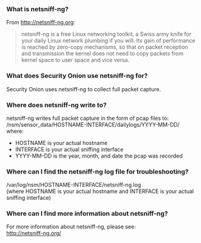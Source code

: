 ### What is netsniff-ng?
From http://netsniff-ng.org:
> netsniff-ng is a free Linux networking toolkit, a Swiss army knife for your daily Linux network plumbing if you will.  Its gain of performance is reached by zero-copy mechanisms, so that on packet reception and transmission the kernel does not need to copy packets from kernel space to user space and vice versa.

### What does Security Onion use netsniff-ng for?
Security Onion uses netsniff-ng to collect full packet capture.

### Where does netsniff-ng write to?
netsniff-ng writes full packet capture in the form of pcap files to:  
/nsm/sensor_data/HOSTNAME-INTERFACE/dailylogs/YYYY-MM-DD/  
where:  
- HOSTNAME is your actual hostname
- INTERFACE is your actual sniffing interface
- YYYY-MM-DD is the year, month, and date the pcap was recorded

### Where can I find the netsniff-ng log file for troubleshooting? 
/var/log/nsm/HOSTNAME-INTERFACE/netsniff-ng.log  
(where HOSTNAME is your actual hostname and INTERFACE is your actual sniffing interface)

### Where can I find more information about netsniff-ng?
For more information about netsniff-ng, please see:  
http://netsniff-ng.org/